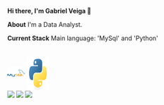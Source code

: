 **Hi there, I'm Gabriel Veiga 👋**

**About**
I'm a Data Analyst.

**Current Stack**
Main language: 'MySql' and 'Python'


<div style="display: inline_block"><br> <img align="center" alt="Rafa-Js" height="30" width="40" 
src="https://raw.githubusercontent.com/devicons/devicon/master/icons/mysql/mysql-original-wordmark.svg"> <img align="center" alt="Rafa-CSS" height="80" width="50"  <img align="center" alt="Rafa-Python" height="50" width="50"                                                                                                           src="https://raw.githubusercontent.com/devicons/devicon/master/icons/python/python-original.svg"> </div> <div> <a href="https://www.linkedin.com/in/mel-eduarda-romeu-alves-41ab47225/" target="_blank"><img
href="https://www.linkedin.com/in/gabrielrveiga/" target="_blank"><img src="[https://img.shields.io/badge/-Instagram-%23E4405F?style=for-the-badge&logo=instagram&logoColor=white](https://img.shields.io/badge/-LinkedIn-%230077B5?style=for-the-badge&logo=linkedin&logoColor=white)" target="_blank"></a> <a 
href="https://instagram.com/gabrielrveiga" target="_blank"><img src="https://img.shields.io/badge/-Instagram-%23E4405F?style=for-the-badge&logo=instagram&logoColor=white" target="_blank"></a> <a 
href = "mailto:gabrielveiga1504@gmail.com"><img src="https://img.shields.io/badge/-Gmail-%23333?style=for-the-badge&logo=gmail&logoColor=white" target="_blank"></a> </div>

